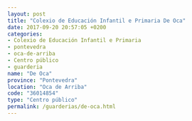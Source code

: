 ```yaml
---
layout: post
title: "Colexio de Educación Infantil e Primaria De Oca"
date: 2017-09-20 20:57:05 +0200
categories:
- Colexio de Educación Infantil e Primaria
- pontevedra
- oca-de-arriba
- Centro público
- guarderia
name: "De Oca"
province: "Pontevedra"
location: "Oca de Arriba"
code: "36014854"
type: "Centro público"
permalink: /guarderias/de-oca.html
---
```

